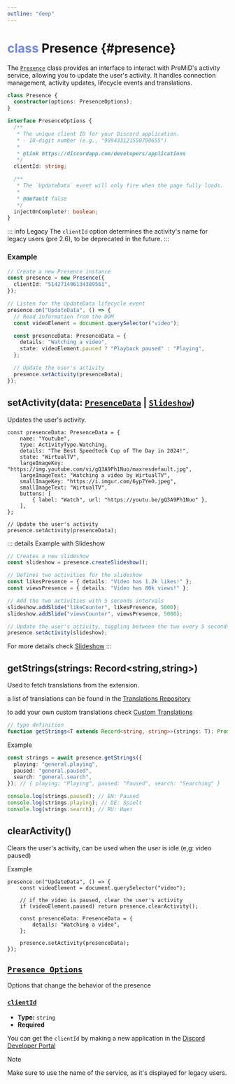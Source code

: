 ```yaml
---
outline: "deep"
---
```


# <div style="color:#7289da; display:inline;">class</div> Presence {#presence}

The [`Presence`](#presence) class provides an interface to interact with PreMiD's activity service, allowing you to update the user's activity. It handles connection management, activity updates, lifecycle events and translations.

```ts
class Presence {
  constructor(options: PresenceOptions);
}
```

```ts
interface PresenceOptions {
  /**
   * The unique client ID for your Discord application.
   * - 18-digit number (e.g., "909433121550790655")
   *
   * @link https://discordapp.com/developers/applications
   */
  clientId: string;

  /**
   * The `UpdateData` event will only fire when the page fully loads.
   *
   * @default false
   */
  injectOnComplete?: boolean;
}
```

::: info Legacy
The `clientId` option determines the activity's name for legacy users (pre 2.6), to be deprecated in the future.
:::

### Example

```ts
// Create a new Presence instance
const presence = new Presence({
  clientId: "514271496134389561",
});

// Listen for the UpdateData lifecycle event
presence.on("UpdateData", () => {
  // Read information from the DOM
  const videoElement = document.querySelector("video");

  const presenceData: PresenceData = {
    details: "Watching a video",
    state: videoElement.paused ? "Playback paused" : "Playing",
  };

  // Update the user's activity
  presence.setActivity(presenceData);
});
```

## setActivity(data: [`PresenceData`](#presence-data) | [`Slideshow`](#slideshow))

Updates the user's activity.

```ts{16}
const presenceData: PresenceData = {
	name: "Youtube",
	type: ActivityType.Watching,
	details: "The Best Speedtech Cup of The Day in 2024!",
	state: "WirtualTV",
	largeImageKey: "https://img.youtube.com/vi/gQ3A9Ph1Nuo/maxresdefault.jpg",
	largeImageText: "Watching a video by WirtualTV",
	smallImageKey: "https://i.imgur.com/6yp7YeO.jpeg",
	smallImageText: "WirtualTV",
	buttons: [
		{ label: "Watch", url: "https://youtu.be/gQ3A9Ph1Nuo" },
	],
};

// Update the user's activity
presence.setActivity(presenceData);
```

::: details Example with Slideshow

```ts
// Creates a new slideshow
const slideshow = presence.createSlideshow();

// Defines two activities for the slideshow
const likesPresence = { details: "Video has 1.2k likes!" };
const viewsPresence = { details: "Video has 80k views!" };

// Add the two activities with 5 seconds intervals
slideshow.addSlide("likeCounter", likesPresence, 5000);
slideshow.addSlide("viewsCounter", viewsPresence, 5000);

// Update the user's activity, toggling between the two every 5 seconds
presence.setActivity(slideshow);
```

For more details check [Slideshow](#TODO)
:::

## getStrings(strings: Record\<string,string\>)

Used to fetch translations from the extension.

a list of translations can be found in the [Translations Repository](#TODO)

to add your own custom translations check [Custom Translations](#TODO)

```ts
// type definition
function getStrings<T extends Record<string, string>>(strings: T): Promise<T>;
```

Example

```ts {7-9}
const strings = await presence.getStrings({
  playing: "general.playing",
  paused: "general.paused",
  search: "general.search",
}); // { playing: "Playing", paused: "Paused", search: "Searching" }

console.log(strings.paused); // EN: Paused
console.log(strings.playing); // DE: Spielt
console.log(strings.search); // RU: Ищет
```

## clearActivity()

Clears the user's activity, can be used when the user is idle (e,g: video paused)

Example

```ts{4-5}
presence.on("UpdateData", () => {
    const videoElement = document.querySelector("video");

	// if the video is paused, clear the user's activity
	if (videoElement.paused) return presence.clearActivity();

    const presenceData: PresenceData = {
        details: "Watching a video",
    };

    presence.setActivity(presenceData);
});

```

## [`Presence Options`](#presence-options)

Options that change the behavior of the presence

### [`clientId`](#clientId)

- **Type:** `string`
- **Required**

You can get the `clientId` by making a new application in the [Discord Developer Portal](https://discordapp.com/developers/applications)

> [!NOTE]
> Make sure to use the name of the service, as it's displayed for legacy users.
